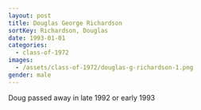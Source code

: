 ```yaml
---
layout: post
title: Douglas George Richardson
sortKey: Richardson, Douglas
date: 1993-01-01
categories:
  - class-of-1972
images:
  - /assets/class-of-1972/douglas-g-richardson-1.png
gender: male
---
```

Doug passed away in late 1992 or early 1993
